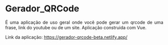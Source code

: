 # Gerador_QRCode

<p align="justify"> É uma aplicação de uso geral onde você pode gerar um qrcode de uma frase, link do youtube ou de um site. Aplicação construida com Vue. </p>

Link da aplicação: https://gerador-qrcode-beta.netlify.app/



